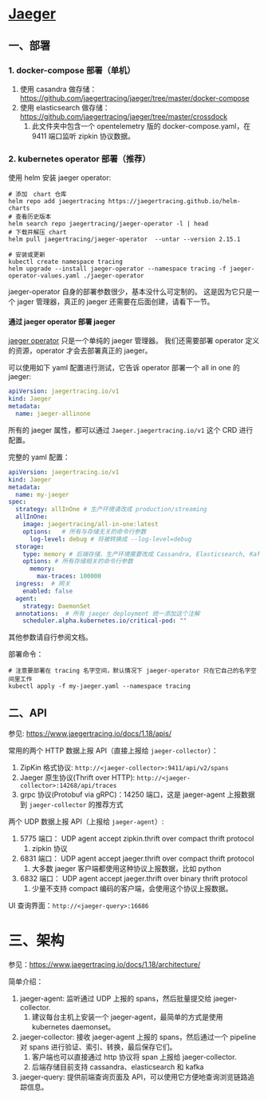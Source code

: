 # [Jaeger](https://github.com/jaegertracing/jaeger/)

## 一、部署

### 1. docker-compose 部署（单机）

1. 使用 casandra 做存储：https://github.com/jaegertracing/jaeger/tree/master/docker-compose
1. 使用 elasticsearch 做存储：https://github.com/jaegertracing/jaeger/tree/master/crossdock
   1. 此文件夹中包含一个 opentelemetry 版的 docker-compose.yaml，在 9411 端口监听 zipkin 协议数据。

### 2. kubernetes operator 部署（推荐）

使用 helm 安装 jaeger operator:

```shell
# 添加　chart 仓库
helm repo add jaegertracing https://jaegertracing.github.io/helm-charts
# 查看历史版本
helm search repo jaegertracing/jaeger-operator -l | head
# 下载并解压 chart
helm pull jaegertracing/jaeger-operator  --untar --version 2.15.1

# 安装或更新
kubectl create namespace tracing
helm upgrade --install jaeger-operator --namespace tracing -f jaeger-operator-values.yaml ./jaeger-operator
```

jaeger-operator 自身的部署参数很少，基本没什么可定制的。
这是因为它只是一个 jager 管理器，真正的 jaeger 还需要在后面创建，请看下一节。

#### 通过 jaeger operator 部署 jaeger

[jaeger operator](https://github.com/jaegertracing/jaeger-operator) 只是一个单纯的 jaeger 管理器。
我们还需要部署 operator 定义的资源，operator 才会去部署真正的 jaeger。

可以使用如下 yaml 配置进行测试，它告诉 operator 部署一个 all in one 的 jaeger:

```yaml
apiVersion: jaegertracing.io/v1
kind: Jaeger
metadata:
  name: jaeger-allinone
```

所有的 jaeger 属性，都可以通过 `Jaeger.jaegertracing.io/v1` 这个 CRD 进行配置。

完整的 yaml 配置：

```yaml
apiVersion: jaegertracing.io/v1
kind: Jaeger
metadata:
  name: my-jaeger
spec:
  strategy: allInOne # 生产环境请改成 production/streaming
  allInOne:
    image: jaegertracing/all-in-one:latest
    options:   # 所有与存储无关的命令行参数
      log-level: debug # 将被转换成 --log-level=debug
  storage:
    type: memory # 后端存储，生产环境需要改成 Cassandra, Elasticsearch, Kafka
    options: # 所有存储相关的命令行参数
      memory: 
        max-traces: 100000
  ingress:  # 网关
    enabled: false
  agent:
    strategy: DaemonSet
  annotations:  # 所有 jaeger deployment 统一添加这个注解
    scheduler.alpha.kubernetes.io/critical-pod: ""
```

其他参数请自行参阅文档。

部署命令：

```shell
# 注意要部署在 tracing 名字空间，默认情况下 jaeger-operator 只在它自己的名字空间里工作
kubectl apply -f my-jaeger.yaml --namespace tracing
```


## 二、API

参见: https://www.jaegertracing.io/docs/1.18/apis/

常用的两个 HTTP 数据上报 API（直接上报给 `jaeger-collector`）：

1. ZipKin 格式协议: `http://<jaeger-collector>:9411/api/v2/spans`
1. Jaeger 原生协议(Thrift over HTTP): `http://<jaeger-collector>:14268/api/traces`
2. grpc 协议(Protobuf via gRPC)：14250 端口，这是 jaeger-agent 上报数据到 `jaeger-collector` 的推荐方式

两个 UDP 数据上报 API（上报给 `jaeger-agent`）: 

1. 5775 端口： UDP   agent accept zipkin.thrift over compact thrift protocol
   1. zipkin 协议
2. 6831 端口：	UDP	agent	accept jaeger.thrift over compact thrift protocol
   1. 大多数 jaeger 客户端都使用这种协议上报数据，比如 python
3. 6832 端口：	UDP	agent	accept jaeger.thrift over binary thrift protocol
   1. 少量不支持 compact 编码的客户端，会使用这个协议上报数据。

UI 查询界面：`http://<jaeger-query>:16686`


# 三、架构

参见：https://www.jaegertracing.io/docs/1.18/architecture/

简单介绍：

1. jaeger-agent: 监听通过 UDP 上报的 spans，然后批量提交给 jaeger-collector.
   1. 建议每台主机上安装一个 jaeger-agent，最简单的方式是使用 kubernetes daemonset。
2. jaeger-collector: 接收 jaeger-agent 上报的 spans，然后通过一个 pipeline 对 spans 进行验证、索引、转换，最后保存它们。
   1. 客户端也可以直接通过 http 协议将 span 上报给 jaeger-collector.
   2. 后端存储目前支持 cassandra、elasticsearch 和 kafka
3. jaeger-query: 提供前端查询页面及 API，可以使用它方便地查询浏览链路追踪信息。

